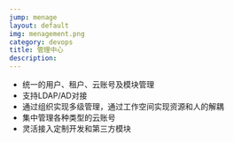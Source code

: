 ```yaml
---
jump: menage
layout: default
img: menagement.png
category: devops
title: 管理中心
description:
---
```

 * 统一的用户、租户、云账号及模块管理
 * 支持LDAP/AD对接
 * 通过组织实现多级管理，通过工作空间实现资源和人的解耦
 * 集中管理各种类型的云账号
 * 灵活接入定制开发和第三方模块